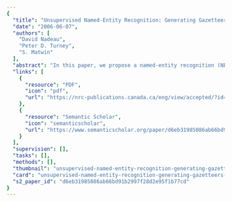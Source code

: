 ```yaml
---
{
  "title": "Unsupervised Named-Entity Recognition: Generating Gazetteers and Resolving Ambiguity",
  "date": "2006-06-07",
  "authors": [
    "David Nadeau",
    "Peter D. Turney",
    "S. Matwin"
  ],
  "abstract": "In this paper, we propose a named-entity recognition (NER) system that addresses two major limitations frequently discussed in the field. First, the system requires no human intervention such as manually labeling training data or creating gazetteers. Second, the system can handle more than the three classical named-entity types (person, location, and organization). We describe the system's architecture and compare its performance with a supervised system. We experimentally evaluate the system on a standard corpus, with the three classical named-entity types, and also on a new corpus, with a new named-entity type (car brands).",
  "links": [
    {
      "resource": "PDF",
      "icon": "pdf",
      "url": "https://nrc-publications.canada.ca/eng/view/accepted/?id=82701912-a9a3-4e63-a9ad-69279a1c30a5"
    },
    {
      "resource": "Semantic Scholar",
      "icon": "semanticscholar",
      "url": "https://www.semanticscholar.org/paper/d6eb31985086ab66bd91b2997f28d2e95f1b77cd"
    }
  ],
  "supervision": [],
  "tasks": [],
  "methods": [],
  "thumbnail": "unsupervised-named-entity-recognition-generating-gazetteers-and-resolving-ambiguity-thumb.jpg",
  "card": "unsupervised-named-entity-recognition-generating-gazetteers-and-resolving-ambiguity-card.jpg",
  "s2_paper_id": "d6eb31985086ab66bd91b2997f28d2e95f1b77cd"
}
---
```



